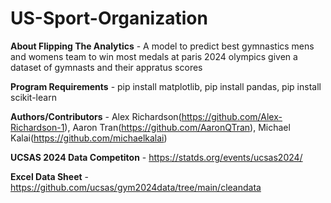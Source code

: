 # US-Sport-Organization

**About Flipping The Analytics** - A model to predict best gymnastics mens and womens team to win most medals at paris 2024 olympics given a dataset of gymnasts and their appratus scores

**Program Requirements** - pip install matplotlib, pip install pandas, pip install scikit-learn

**Authors/Contributors** - Alex Richardson(https://github.com/Alex-Richardson-1), Aaron Tran(https://github.com/AaronQTran), Michael Kalai(https://github.com/michaelkalai)

**UCSAS 2024 Data Competiton** - https://statds.org/events/ucsas2024/

**Excel Data Sheet** - https://github.com/ucsas/gym2024data/tree/main/cleandata
